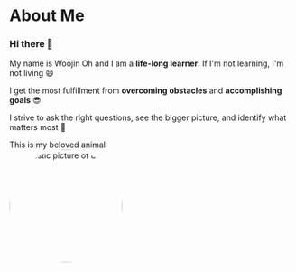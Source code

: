 

<!--
**woojinv/woojinv** is a ✨ _special_ ✨ repository because its `README.md` (this file) appears on your GitHub profile.

Here are some ideas to get you started:

- 🔭 I’m currently working on ...
- 🌱 I’m currently learning ...
- 👯 I’m looking to collaborate on ...
- 🤔 I’m looking for help with ...
- 💬 Ask me about ...
- 📫 How to reach me: ...
- 😄 Pronouns: ...
- ⚡ Fun fact: ...
-->

# About Me

### Hi there 👋

My name is Woojin Oh and I am a **life-long learner**. If I'm not learning, I'm not living 😄

I get the most fulfillment from **overcoming obstacles** and **accomplishing goals** 😎

I strive to ask the right questions, see the bigger picture, and identify what matters most 🤩

This is my beloved animal <br>
<img src="https://i.imgur.com/sfxnMCH.jpg" alt="majestic picture of dingo" width="200" style="border-radius: 50%;">
